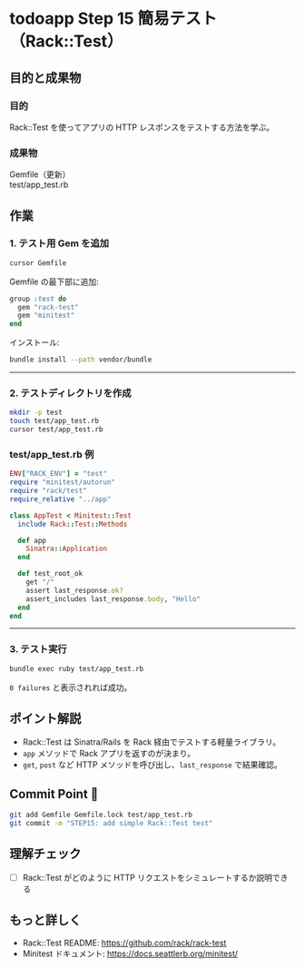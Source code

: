 # todoapp Step 15 簡易テスト（Rack::Test）

## 目的と成果物

### 目的
Rack::Test を使ってアプリの HTTP レスポンスをテストする方法を学ぶ。

### 成果物
Gemfile（更新）  
test/app_test.rb

## 作業

### 1. テスト用 Gem を追加
```bash
cursor Gemfile
```
Gemfile の最下部に追加:
```ruby
group :test do
  gem "rack-test"
  gem "minitest"
end
```
インストール:
```bash
bundle install --path vendor/bundle
```

---

### 2. テストディレクトリを作成
```bash
mkdir -p test
touch test/app_test.rb
cursor test/app_test.rb
```

### test/app_test.rb 例
```ruby
ENV["RACK_ENV"] = "test"
require "minitest/autorun"
require "rack/test"
require_relative "../app"

class AppTest < Minitest::Test
  include Rack::Test::Methods

  def app
    Sinatra::Application
  end

  def test_root_ok
    get "/"
    assert last_response.ok?
    assert_includes last_response.body, "Hello"
  end
end
```

---

### 3. テスト実行
```bash
bundle exec ruby test/app_test.rb
```
`0 failures` と表示されれば成功。

## ポイント解説
- Rack::Test は Sinatra/Rails を Rack 経由でテストする軽量ライブラリ。
- `app` メソッドで Rack アプリを返すのが決まり。
- `get`, `post` など HTTP メソッドを呼び出し、`last_response` で結果確認。

## Commit Point 🚩
```bash
git add Gemfile Gemfile.lock test/app_test.rb
git commit -m "STEP15: add simple Rack::Test test"
```

## 理解チェック
- [ ] Rack::Test がどのように HTTP リクエストをシミュレートするか説明できる

## もっと詳しく
- Rack::Test README: https://github.com/rack/rack-test
- Minitest ドキュメント: https://docs.seattlerb.org/minitest/ 